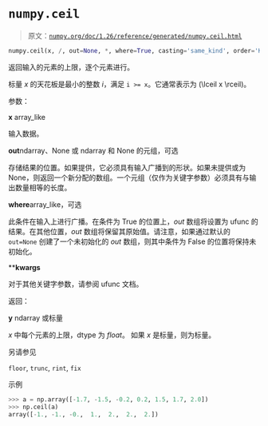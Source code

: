 # `numpy.ceil`

> 原文：[`numpy.org/doc/1.26/reference/generated/numpy.ceil.html`](https://numpy.org/doc/1.26/reference/generated/numpy.ceil.html)

```py
numpy.ceil(x, /, out=None, *, where=True, casting='same_kind', order='K', dtype=None, subok=True[, signature, extobj]) = <ufunc 'ceil'>
```

返回输入的元素的上限，逐个元素进行。

标量 *x* 的天花板是最小的整数 *i*，满足 `i >= x`。它通常表示为 \(\lceil x \rceil\)。

参数：

**x** array_like

输入数据。

**out**ndarray、None 或 ndarray 和 None 的元组，可选

存储结果的位置。如果提供，它必须具有输入广播到的形状。如果未提供或为 None，则返回一个新分配的数组。一个元组（仅作为关键字参数）必须具有与输出数量相等的长度。

**where**array_like，可选

此条件在输入上进行广播。在条件为 True 的位置上，*out* 数组将设置为 ufunc 的结果。在其他位置，*out* 数组将保留其原始值。请注意，如果通过默认的 `out=None` 创建了一个未初始化的 *out* 数组，则其中条件为 False 的位置将保持未初始化。

****kwargs**

对于其他关键字参数，请参阅 ufunc 文档。

返回：

**y** ndarray 或标量

*x* 中每个元素的上限，dtype 为 *float*。 如果 *x* 是标量，则为标量。

另请参见

`floor`, `trunc`, `rint`, `fix`

示例

```py
>>> a = np.array([-1.7, -1.5, -0.2, 0.2, 1.5, 1.7, 2.0])
>>> np.ceil(a)
array([-1., -1., -0.,  1.,  2.,  2.,  2.]) 
```

